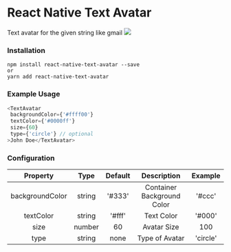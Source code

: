# React Native Text Avatar
Text avatar for the given string like gmail
<img src="https://raw.githubusercontent.com/hicay/react-native-text-avatar/master/demo.jpeg"/>

### Installation

```
npm install react-native-text-avatar --save
or
yarn add react-native-text-avatar
```

### Example Usage

```js
<TextAvatar
 backgroundColor={'#ffff00'}
 textColor={'#0000ff'}
 size={60}
 type={'circle'} // optional
>John Doe</TextAvatar>
```
### Configuration
| Property      | Type          | Default          | Description         | Example    | 
|:-:|:-:|:-:|:-:|:-:|
| backgroundColor | string | '#333' | Container Background Color |  '#ccc' | 
| textColor | string | '#fff' | Text Color |  '#000' | 
| size | number | 60 | Avatar Size |  100 |
| type | string | none | Type of Avatar |  'circle' |
